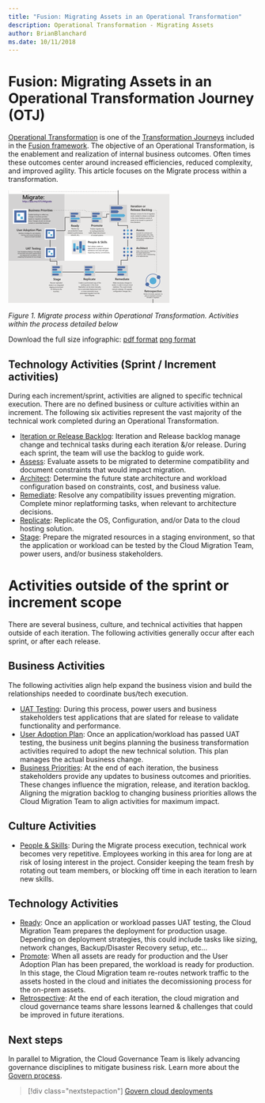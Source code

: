 ```yaml
---
title: "Fusion: Migrating Assets in an Operational Transformation"
description: Operational Transformation - Migrating Assets
author: BrianBlanchard
ms.date: 10/11/2018
---
```


# Fusion: Migrating Assets in an Operational Transformation Journey (OTJ)

[Operational Transformation](overview.md) is one of the [Transformation Journeys](../overview.md) included in the [Fusion framework](../../overview.md). The objective of an Operational Transformation, is the enablement and realization of internal business outcomes. Often times these outcomes center around increased efficiencies, reduced complexity, and improved agility. This article focuses on the Migrate process within a transformation.

![Migrate process within Operational Transformation](../../_images/operational-transformation-migrate.png)

*Figure 1. Migrate process within Operational Transformation. Activities within the process detailed below*

Download the full size infographic: [pdf format](../../_images/operational-transformation-infographic.png) [png format](../../_images/operational-transformation-infographic.pdf)

## Technology Activities (Sprint / Increment activities)

During each increment/sprint, activities are aligned to specific technical execution. There are no defined business or culture activities within an increment. The following six activities represent the vast majority of the technical work completed during an Operational Transformation.

* [Iteration or Release Backlog](../migration/execute/iteration-release-backlog.md): Iteration and Release backlog manage change and technical tasks during each iteration &/or release. During each sprint, the team will use the backlog to guide work. 
* [Assess](../migration/execute/assess.md): Evaluate assets to be migrated to determine compatibility and document constraints that would impact migration.
* [Architect](../migration/execute/architect.md): Determine the future state architecture and workload configuration based on constraints, cost, and business value.
* [Remediate](../migration/execute/remediate.md): Resolve any compatibility issues preventing migration. Complete minor replatforming tasks, when relevant to architecture decisions.
* [Replicate](../migration/execute/replicate.md): Replicate the OS, Configuration, and/or Data to the cloud hosting solution.
* [Stage](../migration/execute/stage.md): Prepare the migrated resources in a staging environment, so that the application or workload can be tested by the Cloud Migration Team, power users, and/or business stakeholders.

# Activities outside of the sprint or increment scope

There are several business, culture, and technical activities that happen outside of each iteration. The following activities generally occur after each sprint, or after each release.

## Business Activities

The following activities align help expand the business vision and build the relationships needed to coordinate bus/tech execution.

* [UAT Testing](../migration/execute/uat-test.md): During this process, power users and business stakeholders test applications that are slated for release to validate functionality and performance.
* [User Adoption Plan](../migration/execute/user-adoption-plan.md): Once an application/workload has passed UAT testing, the business unit begins planning the business transformation activities required to adopt the new technical solution. This plan manages the actual business change.
* [Business Priorities](../migration/execute/business-priorities.md): At the end of each iteration, the business stakeholders provide any updates to business outcomes and priorities. These changes influence the migration, release, and iteration backlog. Aligning the migration backlog to changing business priorities allows the Cloud Migration Team to align activities for maximum impact.

## Culture Activities

* [People & Skills](../culture-strategy/people-and-skills.md): During the Migrate process execution, technical work becomes very repetitive. Employees working in this area for long are at risk of losing interest in the project. Consider keeping the team fresh by rotating out team members, or blocking off time in each iteration to learn new skills.

## Technology Activities

* [Ready](../migration/execute/ready.md): Once an application or workload passes UAT testing, the Cloud Migration Team prepares the deployment for production usage. Depending on deployment strategies, this could include tasks like sizing, network changes, Backup/Disaster Recovery setup, etc...
* [Promote](../migration/execute/promote.md): When all assets are ready for production and the User Adoption Plan has been prepared, the workload is ready for production. In this stage, the Cloud Migration team re-routes network traffic to the assets hosted in the cloud and initiates the decomissioning process for the on-prem assets.
* [Retrospective](../migration/execute/retrospective.md): At the end of each iteration, the cloud migration and cloud governance teams share lessons learned & challenges that could be improved in future iterations.

## Next steps

In parallel to Migration, the Cloud Governance Team is likely advancing governance disciplines to mitigate business risk. Learn more about the [Govern process](govern.md).

> [!div class="nextstepaction"]
> [Govern cloud deployments](govern.md)